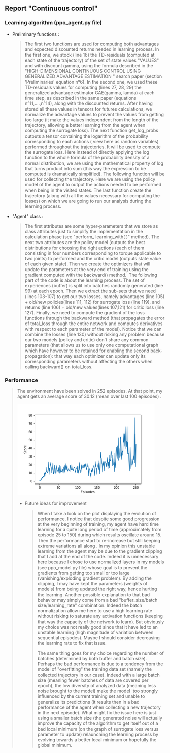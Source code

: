 ## Report "Continuous control"



### Learning algorithm (ppo_agent.py file)

- Preliminary functions :

  > The first two functions are used for computing both advantages and expected discounted returns needed in learning process. In the first one, we stock (line 16) the TD-residuals (computed at each state of the trajectory) of the set of state values "VALUES" and with discount gamma, using the formula described in the "HIGH-DIMENSIONAL CONTINUOUS CONTROL USING GENERALIZED ADVANTAGE ESTIMATION " search paper (section 'Preliminaries' equation n°6). In the second one, we used these TD-residuals values for computing (lines 27, 28, 29) the generalized advantage estimator GAE(gamma, lamda) at each time step, as described in the same paper (equations n°11,....,n°14), along with the discounted returns. After having stored all these values in tensors for futures calculations, we normalize the advantage values to prevent the values from getting too large (it make the values independent from the length of the trajectory, allowing a better learning from the agent when computing the surrogate loss).
  > The next function get_log_probs outputs a tensor containing the logarithm of the probability corresponding to each actions ( view here as random variables) performed throughout the trajectories. It will be used to compute the surrogate loss. Here instead of directly applying the log function to the whole formula of the probability density of a normal distribution, we are using the mathematical property of log that turns product into sum (this way the expression to be computed is dramatically simplified).
  > The following function will be used for collecting the trajectory. Here we are using the policy model of the agent to output the actions needed to be performed when being in the visited states.
  > The last function create the trajectory (along with all the values necessary for computing the losses) on which we are going to run our analysis during the learning process.



- "Agent" class :

  > The first attributes are some hyper-parameters that we store as class attributes just to simplify the implementation in the calculation phase (see "perform_ learning_with( )" method). 
  > The next two attributes are the policy model (outputs the best distributions for choosing the right actions (each of them consisting in four numbers corresponding to torque applicable to two joints) to performed and the critic model (outputs state value of each given state). Then we create the optimizers that will update the parameters at the very end of training using the gradient computed with the backward() method.
  > ​        The following part of the code is about the learning process. The set of experiences (buffer) is split into batches randomly generated (line 99) at each epoch. Then we extract the sub-sets that we need (lines 103-107) to get our two losses, namely advantages (line 105) + old/new policies(lines 111, 112) for surrogate loss (line 119), and returns (line 106) + old/new values(lines 107,121) for critic loss (line 127). Finally, we need to compute the gradient of the loss functions through the backward method (that propagates the error of total_loss through the entire network and computes derivatives with respect to each parameter of the model). Notice that we can combine the losses (line 130) without risking any problem because our two models (policy and critic) don't share any common parameters (that allows us to use only one computational graph which have however to be retained for enabling the second back-propagation): that way each optimizer can update only its corresponding parameters without affecting the others when calling backward() on total_loss.   



### Performance

> The environment have been solved in 252 episodes. At that point, my agent gets an average score of 30.12 (mean over last 100 episodes) . 
>
> ![Performance](Performance.png)       
>
> - Future ideas for improvement 
>
>   > When I take a look on the plot displaying the evolution of performance, I notice that despite some good progression at the very beginning of training,  my agent have hard time learning for a quite long period of time (approximately from episode 25 to 150) during which results oscillate around 15. Then the performance start to re-increase but still keeping extreme variations all along . In my opinion this unstable learning from the agent may be due to the gradient clipping that I add at the end of the code. Indeed it is unnecessary here because I chose to use normalized layers in my models (see ppo_model.py file) whose goal is to prevent the gradients from getting too small or too large (vanishing/exploding gradient problem). By adding the clipping, I may have kept the parameters (weights of models) from being updated the right way, hence hurting the learning. Another possible explanation to that bad behavior may simply come from a bad "buffer_size/batch size/learning_rate" combination. Indeed the batch normalization allow me here to use a high learning rate without risking to saturate any activation functions (keeping that way the capacity of the network to learn). But obviously my choice was not really good since that it have led to an unstable learning (high magnitude of variation between sequential episodes). Maybe I should consider decreasing the learning rate to fix that issue.  
>   >
>   > The same thing goes for my choice regarding the number of batches (determined by both buffer and batch size). Perhaps the bad performance is due to a tendency from the model of "overfitting" the training data set (namely the collected trajectory in our case). Indeed with a large batch size (meaning fewer batches of data are covered per epoch), the low diversity of analyzed data (meaning less noise brought to the model) make the model 'too strongly influenced by the current training set and unable to generalize its predictions (it results then in a bad performance of the agent when collecting a new trajectory in  the next episode). What might fix the issue here is just using a smaller batch size (the generated noise will actually improve the capacity of the algorithm to get itself out of a bad local minimum (on the graph of surrogate loss versus parameter to update) relaunching the learning process by evolving towards a better local minimum or hopefully the global minimum.    